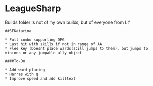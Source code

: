 LeagueSharp
===========
Builds folder is not of my own builds, but of everyone from L#
```
##SFKatarina

* Full combo supporting DFG
* Last hit with skills if not in range of AA
* Flee key (Doesnt place wards(still jumps to them), but jumps to minions or any jumpable ally object

####To-Do

* Add ward placing
* Harras with q
* Improve speed and add killtext
```
